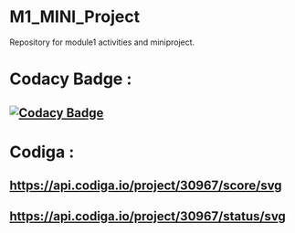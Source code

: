 # M1_MINI_Project
Repository for module1 activities and miniproject.


# Codacy Badge :
   ## [![Codacy Badge](https://app.codacy.com/project/badge/Grade/b1d3990cb1b741d5b2422c009547ff8e)](https://www.codacy.com/gh/Indrajith-07/M1_MINIProject_Utility/dashboard?utm_source=github.com&amp;utm_medium=referral&amp;utm_content=Indrajith-07/M1_MINIProject_Utility&amp;utm_campaign=Badge_Grade)


# Codiga :
  ## https://api.codiga.io/project/30967/score/svg  
  ## https://api.codiga.io/project/30967/status/svg

